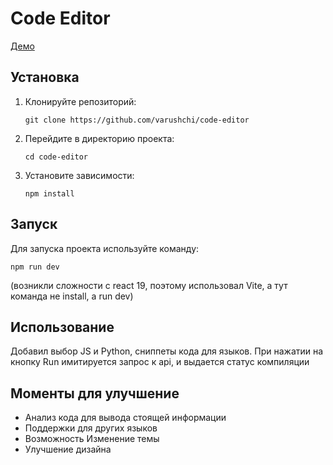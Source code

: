 # Code Editor

[Демо](https://varushchi.github.io/code-editor/)


## Установка

1. Клонируйте репозиторий:
   ```
   git clone https://github.com/varushchi/code-editor
   ```
2. Перейдите в директорию проекта:
   ```
   cd code-editor
   ```
3. Установите зависимости:
   ```
   npm install
   ```

## Запуск

Для запуска проекта используйте команду:
```
npm run dev
```
(возникли сложности с react 19, поэтому использовал Vite, а тут команда не install, а run dev)

## Использование

Добавил выбор JS и Python, сниппеты кода для языков.
При нажатии на кнопку Run имитируется запрос к api, и выдается статус компиляции

## Моменты для улучшение

- Анализ кода для вывода стоящей информации
- Поддержки для других языков
- Возможность Изменение темы
- Улучшение дизайна 

